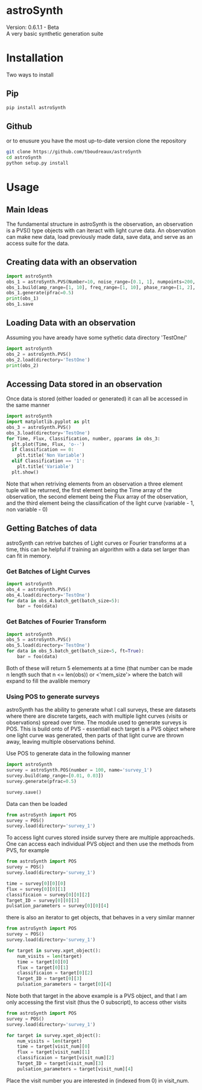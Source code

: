 # astroSynth
Version: 0.6.1.1 - Beta <br>
A very basic synthetic generation suite

# Installation
Two ways to install

## Pip
```bash
pip install astroSynth
```
## Github
or to enusure you have the most up-to-date version clone the repository
```bash
git clone https://github.com/tboudreaux/astroSynth
cd astroSynth
python setup.py install
```

# Usage
## Main Ideas
The fundamental structure in astroSynth is the observation, an observation is a PVS() type objects with can iteract with light curve data. An observation can make new data, load previously made data, save data, and serve as an access suite for the data.
## Creating data with an observation
```python
import astroSynth
obs_1 = astroSynth.PVS(Number=10, noise_range=[0.1, 1], numpoints=200, name='TestOne')
obs_1.build(amp_range=[1, 10], freq_range=[1, 10], phase_range=[1, 2], L_range=[1, 3])
obs_1.generate(pfrac=0.5)
print(obs_1)
obs_1.save
```
## Loading Data with an observation
Assuming you have aready have some sythetic data directory 'TestOne/'
```python
import astroSynth
obs_2 = astroSynth.PVS()
obs_2.load(directory='TestOne')
print(obs_2)
```
## Accessing Data stored in an observation
Once data is stored (either loaded or generated) it can all be accessed in the same manner
```python
import astroSynth
import matplotlib.pyplot as plt
obs_3 = astroSynth.PVS()
obs_3.load(directory='TestOne')
for Time, Flux, Classification, number, pparams in obs_3:
  plt.plot(Time, Flux, 'o--')
  if Classification == 0:
    plt.title('Non Variable')
  elif Classification == '1':
    plt.title('Variable')
  plt.show()
```
Note that when retriving elements from an observation a three element tuple will be returned, the first element being the Time array of the observation, the second element being the Flux array of the observation, and the third element being the classification of the light curve (variable - 1, non variable - 0)

## Getting Batches of data
astroSynth can retrive batches of Light curves or Fourier transforms at a time, this can be helpful if training an algorithm with a data set larger than can fit in memory.
### Get Batches of Light Curves
```python
import astroSynth
obs_4 = astroSynth.PVS()
obs_4.load(directory='TestOne')
for data in obs_4.batch_get(batch_size=5):
    bar = foo(data)
```
### Get Batches of Fourier Transform
```python
import astroSynth
obs_5 = astroSynth.PVS()
obs_5.load(directory='TestOne')
for data in obs_5.batch_get(batch_size=5, ft=True):
    bar = foo(data)
```
Both of these will return 5 elemements at a time (that number can be made n length such that n <= len(obs)) or <'mem_size'> where the batch will expand to fill the avalible memory

### Using POS to generate surveys
astroSynth has the ability to generate what I call surveys, these are datasets where there are discrete targets, each with multiple light curves (visits or observations) spread over time. The module used to generate surveys is POS. This is build onto of PVS - essentiall each target is a PVS object where one light curve was generated, then parts of that light curve are thrown away, leaving multiple observations behind. 

Use POS to generate data in the following manner
```python
import astroSynth
survey = astroSynth.POS(number = 100, name='survey_1')
survey.build(amp_range=[0.01, 0.03])
survey.generate(pfrac=0.5)

survey.save()
```

Data can then be loaded 

```python
from astroSynth import POS
survey = POS()
survey.load(directory='survey_1')
```

To access light curves stored inside survey there are multiple approacheds. One can access each individual PVS object and then use the methods from PVS, for example

```python
from astroSynth import POS
survey = POS()
survey.load(directory='survey_1')

time = survey[0][0][0]
flux = survey[0][0][1]
classificaion = survey[0][0][2]
Target_ID = survey[0][0][3]
pulsation_parameters = survey[0][0][4]
```

there is also an iterator to get objects, that behaves in a very similar manner

```python
from astroSynth import POS
survey = POS()
survey.load(directory='survey_1')

for target in survey.xget_object():
    num_visits = len(target)
    time = target[0][0]
    flux = target[0][1]
    classificaion = target[0][2]
    Target_ID = target[0][3]
    pulsation_parameters = target[0][4]
```
Note both that target in the above example is a PVS object, and that I am only accessing the first visit (thus the 0 subscript), to access other visits
```python
from astroSynth import POS
survey = POS()
survey.load(directory='survey_1')

for target in survey.xget_object():
    num_visits = len(target)
    time = target[visit_num][0]
    flux = target[visit_num][1]
    classificaion = target[visit_num][2]
    Target_ID = target[visit_num][3]
    pulsation_parameters = target[visit_num][4]
```
Place the visit number you are interested in (indexed from 0) in visit_num.